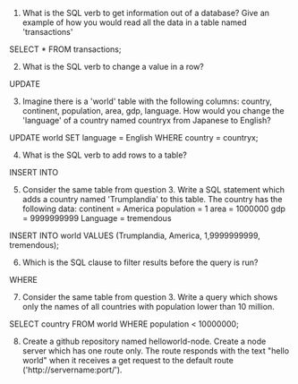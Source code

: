 1. What is the SQL verb to get information out of a database? Give an example of how you would read all the data in a table named 'transactions'
<!-- Answer -->
SELECT * FROM transactions;

2) What is the SQL verb to change a value in a row?
<!-- Answer -->
UPDATE

3) Imagine there is a 'world' table with the following columns: country, continent, population, area, gdp, language. How would you change the 'language' of a country named countryx from Japanese to English?
<!-- Answer -->
UPDATE world
SET language = English
WHERE country = countryx;

4) What is the SQL verb to add rows to a table?
<!-- Answer -->
INSERT INTO

5) Consider the same table from question 3. Write a SQL statement which adds a country named 'Trumplandia' to this table. The country has the following data:
continent = America
population = 1
area = 1000000
gdp = 9999999999
Language = tremendous
<!-- Answer -->
INSERT INTO world VALUES (Trumplandia, America, 1,9999999999, tremendous);  

6) Which is the SQL clause to filter results before the query is run?
<!-- Answer -->
WHERE

7) Consider the same table from question 3. Write a query which shows only the names of all countries with population lower than 10 million.
<!-- Answer -->
SELECT country FROM world
WHERE population < 10000000;

8. Create a github repository named helloworld-node. Create a node server which has one route only. The route responds with the text "hello world" when it receives a get request to the default route ('http://servername:port/').
